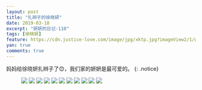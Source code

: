 ```yaml
---
layout: post
title: "扎辫子的徐晓妍"
date: 2019-03-18
excerpt: "妍妍的日记-110"
tags: [徐晓妍]
feature: https://cdn.justice-love.com/image/jpg/xktp.jpg?imageView2/1/w/1200/h/500
yan: true
comments: true
---
```

妈妈给徐晓妍扎辫子了😊，我们家的妍妍是最可爱的。
{: .notice}
<figure>
    <img src="{{ site.staticUrl }}/yanyan/image/zxbzi1.jpg?imageMogr2/auto-orient" />
    <img src="{{ site.staticUrl }}/yanyan/image/zxbzi2.jpg?imageMogr2/auto-orient" />
    <img src="{{ site.staticUrl }}/yanyan/image/zxbzi3.jpg?imageMogr2/auto-orient" />
    <img src="{{ site.staticUrl }}/yanyan/image/zxbzi4.jpg?imageMogr2/auto-orient" />
    <img src="{{ site.staticUrl }}/yanyan/image/zxbzi5.jpg?imageMogr2/auto-orient" />
    <img src="{{ site.staticUrl }}/yanyan/image/zxbzi6.jpg?imageMogr2/auto-orient" />
    <img src="{{ site.staticUrl }}/yanyan/image/zxbzi7.jpg?imageMogr2/auto-orient" />
    <img src="{{ site.staticUrl }}/yanyan/image/zxbzi8.jpg?imageMogr2/auto-orient" />
    <img src="{{ site.staticUrl }}/yanyan/image/zxbzi9.jpg?imageMogr2/auto-orient" />
    <img src="{{ site.staticUrl }}/yanyan/image/zxbzi10.jpg?imageMogr2/auto-orient" />
    <img src="{{ site.staticUrl }}/yanyan/image/zxbzi11.jpg?imageMogr2/auto-orient" />
</figure>
